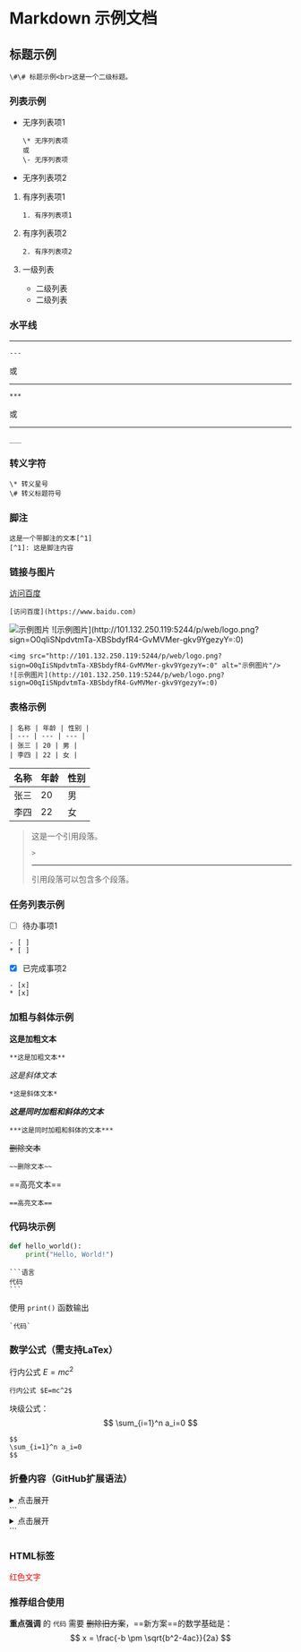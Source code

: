 # Markdown 示例文档

## 标题示例
```
\#\# 标题示例<br>这是一个二级标题。
```


### 列表示例
* 无序列表项1
  ```
  \* 无序列表项
  或
  \- 无序列表项
  ```
  
- 无序列表项2

1. 有序列表项1  
   ```
   1. 有序列表项1
   ```

2. 有序列表项2
   ```
   2. 有序列表项2
   ```

3. 一级列表
   - 二级列表
   - 二级列表


### 水平线
---
```
---
```

或
***
```
***
```

或
___
```
___
```


### 转义字符
```
\* 转义星号  
\# 转义标题符号
```


### 脚注
```
这是一个带脚注的文本[^1]
[^1]: 这是脚注内容
```


### 链接与图片
[访问百度](https://www.baidu.com)

```
[访问百度](https://www.baidu.com)
```

<img src="http://101.132.250.119:5244/p/web/logo.png?sign=O0qIiSNpdvtmTa-XBSbdyfR4-GvMVMer-gkv9YgezyY=:0" alt="示例图片"/>
![示例图片](http://101.132.250.119:5244/p/web/logo.png?sign=O0qIiSNpdvtmTa-XBSbdyfR4-GvMVMer-gkv9YgezyY=:0)

```
<img src="http://101.132.250.119:5244/p/web/logo.png?sign=O0qIiSNpdvtmTa-XBSbdyfR4-GvMVMer-gkv9YgezyY=:0" alt="示例图片"/>
![示例图片](http://101.132.250.119:5244/p/web/logo.png?sign=O0qIiSNpdvtmTa-XBSbdyfR4-GvMVMer-gkv9YgezyY=:0)
```


### 表格示例
```
| 名称 | 年龄 | 性别 |
| --- | --- | --- |
| 张三 | 20 | 男 |
| 李四 | 22 | 女 |
```
| 名称 | 年龄 | 性别 |
| --- | --- | --- |
| 张三 | 20 | 男 |
| 李四 | 22 | 女 |

> 这是一个引用段落。
> ```
> >
> ```
> ***
>引用段落可以包含多个段落。


### 任务列表示例
- [ ] 待办事项1
```
- [ ] 
* [ ]
```

- [x] 已完成事项2
```
- [x] 
* [x]
```


### 加粗与斜体示例
**这是加粗文本** 
```
**这是加粗文本** 
```

*这是斜体文本*  
```
*这是斜体文本* 
```

***这是同时加粗和斜体的文本***  
```
***这是同时加粗和斜体的文本***  
```

~~删除文本~~ 
```
~~删除文本~~ 
```

==高亮文本==
```
==高亮文本==
```


### 代码块示例

```python
def hello_world():
    print("Hello, World!")  
```
````
```语言
代码
```
````

使用 `print()` 函数输出
```
`代码`
```


### 数学公式（需支持LaTex）
行内公式 $E=mc^2$

```
行内公式 $E=mc^2$
```

块级公式：
$$
\sum_{i=1}^n a_i=0
$$
```
$$
\sum_{i=1}^n a_i=0
$$
```

### 折叠内容（GitHub扩展语法）
<details>
<summary>点击展开</summary>
隐藏内容
</details>
```
<details>
<summary>点击展开</summary>
隐藏内容
</details>
```


### HTML标签
<span style="color:red">红色文字</span>


### 推荐组合使用
**重点强调** 的 `代码` 需要 ~~删除旧方案~~，==新方案==的数学基础是：
$$
x = \frac{-b \pm \sqrt{b^2-4ac}}{2a}
$$